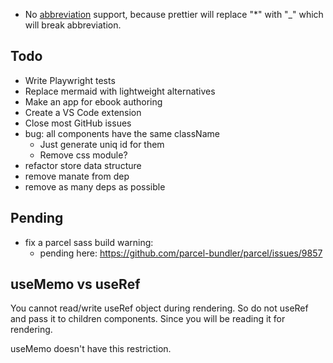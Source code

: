 - No [abbreviation](https://michelf.ca/projects/php-markdown/extra/#abbr) support, because prettier will replace "\*" with "\_" which will break abbreviation.

## Todo

- Write Playwright tests
- Replace mermaid with lightweight alternatives
- Make an app for ebook authoring
- Create a VS Code extension
- Close most GitHub issues
- bug: all components have the same className
  - Just generate uniq id for them
  - Remove css module?
- refactor store data structure
- remove manate from dep
- remove as many deps as possible

## Pending

- fix a parcel sass build warning:
  - pending here: https://github.com/parcel-bundler/parcel/issues/9857

## useMemo vs useRef

You cannot read/write useRef object during rendering. So do not useRef and pass it to children components. Since you will be reading it for rendering.

useMemo doesn't have this restriction.
